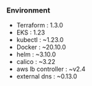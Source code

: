 ### Environment
- Terraform : 1.3.0
- EKS : 1.23
- kubectl : ~1.23.0
- Docker : ~20.10.0
- helm : ~3.10.0
- calico : ~3.22
- aws lb controller : ~v2.4
- external dns : ~0.13.0
